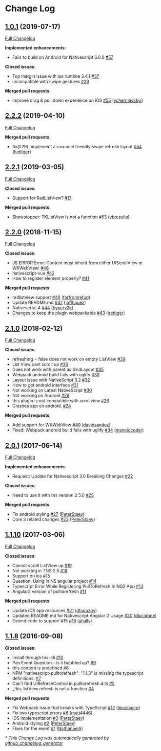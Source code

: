 # Change Log

## [1.0.1](https://github.com/nstudio/nativescript-pulltorefresh/tree/1.0.1) (2019-07-17)
[Full Changelog](https://github.com/nstudio/nativescript-pulltorefresh/compare/2.2.2...1.0.1)

**Implemented enhancements:**

- Fails to build on Android for Nativescript 6.0.0 [\#57](https://github.com/nstudio/nativescript-pulltorefresh/issues/57)

**Closed issues:**

- Top margin issue with ios runtime 3.4.1 [\#37](https://github.com/nstudio/nativescript-pulltorefresh/issues/37)
- Incompatible with swipe gestures [\#29](https://github.com/nstudio/nativescript-pulltorefresh/issues/29)

**Merged pull requests:**

- Improve drag & pull down experience on iOS [\#55](https://github.com/nstudio/nativescript-pulltorefresh/pull/55) ([ycherniavskyi](https://github.com/ycherniavskyi))

## [2.2.2](https://github.com/nstudio/nativescript-pulltorefresh/tree/2.2.2) (2019-04-10)
[Full Changelog](https://github.com/nstudio/nativescript-pulltorefresh/compare/2.2.1...2.2.2)

**Merged pull requests:**

- fix\(\#29\): implement a carousel friendly swipe refresh layout [\#54](https://github.com/nstudio/nativescript-pulltorefresh/pull/54) ([hettiger](https://github.com/hettiger))

## [2.2.1](https://github.com/nstudio/nativescript-pulltorefresh/tree/2.2.1) (2019-03-05)
[Full Changelog](https://github.com/nstudio/nativescript-pulltorefresh/compare/2.2.0...2.2.1)

**Closed issues:**

- Support for RadListView? [\#17](https://github.com/nstudio/nativescript-pulltorefresh/issues/17)

**Merged pull requests:**

- Showstopper: TKListView is not a function [\#53](https://github.com/nstudio/nativescript-pulltorefresh/pull/53) ([vbresults](https://github.com/vbresults))

## [2.2.0](https://github.com/nstudio/nativescript-pulltorefresh/tree/2.2.0) (2018-11-15)
[Full Changelog](https://github.com/nstudio/nativescript-pulltorefresh/compare/2.1.0...2.2.0)

**Closed issues:**

- JS ERROR Error: Content must inherit from either UIScrollView or WKWebView! [\#46](https://github.com/nstudio/nativescript-pulltorefresh/issues/46)
- nativescript-vue [\#42](https://github.com/nstudio/nativescript-pulltorefresh/issues/42)
- How to register element properly? [\#41](https://github.com/nstudio/nativescript-pulltorefresh/issues/41)

**Merged pull requests:**

- radlistview support [\#49](https://github.com/nstudio/nativescript-pulltorefresh/pull/49) ([farfromrefug](https://github.com/farfromrefug))
- Update README.md [\#47](https://github.com/nstudio/nativescript-pulltorefresh/pull/47) ([jofftiquez](https://github.com/jofftiquez))
- Nativescript 4 [\#44](https://github.com/nstudio/nativescript-pulltorefresh/pull/44) ([hypery2k](https://github.com/hypery2k))
- Changes to keep the plugin webpackable [\#43](https://github.com/nstudio/nativescript-pulltorefresh/pull/43) ([hettiger](https://github.com/hettiger))

## [2.1.0](https://github.com/nstudio/nativescript-pulltorefresh/tree/2.1.0) (2018-02-12)
[Full Changelog](https://github.com/nstudio/nativescript-pulltorefresh/compare/2.0.1...2.1.0)

**Closed issues:**

- refreshing = false does not work on empty ListView [\#39](https://github.com/nstudio/nativescript-pulltorefresh/issues/39)
- List View cant scroll up [\#36](https://github.com/nstudio/nativescript-pulltorefresh/issues/36)
- Does not work with parent as GridLayout [\#35](https://github.com/nstudio/nativescript-pulltorefresh/issues/35)
- Webpack android build fails with uglify [\#33](https://github.com/nstudio/nativescript-pulltorefresh/issues/33)
- Layout issue with NativeScript 3.2 [\#32](https://github.com/nstudio/nativescript-pulltorefresh/issues/32)
- How to get android interface [\#31](https://github.com/nstudio/nativescript-pulltorefresh/issues/31)
- Not working on Latest NativeScript [\#30](https://github.com/nstudio/nativescript-pulltorefresh/issues/30)
- Not working on Android [\#28](https://github.com/nstudio/nativescript-pulltorefresh/issues/28)
- this plugin is not compatible with scrollview [\#26](https://github.com/nstudio/nativescript-pulltorefresh/issues/26)
- Crashes app on android. [\#24](https://github.com/nstudio/nativescript-pulltorefresh/issues/24)

**Merged pull requests:**

- Add support for WKWebView [\#40](https://github.com/nstudio/nativescript-pulltorefresh/pull/40) ([davidsandoz](https://github.com/davidsandoz))
- Fixed: Webpack android build fails with uglify [\#34](https://github.com/nstudio/nativescript-pulltorefresh/pull/34) ([manojdcoder](https://github.com/manojdcoder))

## [2.0.1](https://github.com/nstudio/nativescript-pulltorefresh/tree/2.0.1) (2017-06-14)
[Full Changelog](https://github.com/nstudio/nativescript-pulltorefresh/compare/1.1.10...2.0.1)

**Implemented enhancements:**

- Request: Update for Nativescript 3.0 Breaking Changes [\#22](https://github.com/nstudio/nativescript-pulltorefresh/issues/22)

**Closed issues:**

- Need to use it with tns version 2.5.0 [\#25](https://github.com/nstudio/nativescript-pulltorefresh/issues/25)

**Merged pull requests:**

- Fix android styling [\#27](https://github.com/nstudio/nativescript-pulltorefresh/pull/27) ([PeterStaev](https://github.com/PeterStaev))
- Core 3 related changes [\#23](https://github.com/nstudio/nativescript-pulltorefresh/pull/23) ([PeterStaev](https://github.com/PeterStaev))

## [1.1.10](https://github.com/nstudio/nativescript-pulltorefresh/tree/1.1.10) (2017-03-06)
[Full Changelog](https://github.com/nstudio/nativescript-pulltorefresh/compare/1.1.8...1.1.10)

**Closed issues:**

- Cannot scroll ListView up [\#19](https://github.com/nstudio/nativescript-pulltorefresh/issues/19)
- Not working in TNS 2.5 [\#18](https://github.com/nstudio/nativescript-pulltorefresh/issues/18)
- Support  on ios [\#15](https://github.com/nstudio/nativescript-pulltorefresh/issues/15)
- Question: Using in NS angular project [\#14](https://github.com/nstudio/nativescript-pulltorefresh/issues/14)
- Typescript Error While Registering PullToRefresh In NG2 App [\#13](https://github.com/nstudio/nativescript-pulltorefresh/issues/13)
- Angular2 version of pulltorefresh [\#11](https://github.com/nstudio/nativescript-pulltorefresh/issues/11)

**Merged pull requests:**

- Update iOS app resources [\#21](https://github.com/nstudio/nativescript-pulltorefresh/pull/21) ([dtopuzov](https://github.com/dtopuzov))
- Updated README.md for Nativescript Angular 2 Usage [\#20](https://github.com/nstudio/nativescript-pulltorefresh/pull/20) ([dlucidone](https://github.com/dlucidone))
- Extend code to support  \#15 [\#16](https://github.com/nstudio/nativescript-pulltorefresh/pull/16) ([ahalls](https://github.com/ahalls))

## [1.1.8](https://github.com/nstudio/nativescript-pulltorefresh/tree/1.1.8) (2016-09-08)
**Closed issues:**

- Install through tns-cli [\#10](https://github.com/nstudio/nativescript-pulltorefresh/issues/10)
- Pan Event Question - is it bubbled up? [\#9](https://github.com/nstudio/nativescript-pulltorefresh/issues/9)
- this.content is undefined [\#8](https://github.com/nstudio/nativescript-pulltorefresh/issues/8)
- NPM "nativescript-pulltorefresh": "1.1.3" is missing the typescript definitions.  [\#7](https://github.com/nstudio/nativescript-pulltorefresh/issues/7)
- Can't find UIRefreshControl in pulltorefresh.d.ts [\#5](https://github.com/nstudio/nativescript-pulltorefresh/issues/5)
- \_this.listView.refresh is not a function  [\#4](https://github.com/nstudio/nativescript-pulltorefresh/issues/4)

**Merged pull requests:**

- Fix Webpack issue that breaks with TypeScript [\#12](https://github.com/nstudio/nativescript-pulltorefresh/pull/12) ([leocaseiro](https://github.com/leocaseiro))
- Fix two typescript errors [\#6](https://github.com/nstudio/nativescript-pulltorefresh/pull/6) ([matt4446](https://github.com/matt4446))
- iOS implementation [\#3](https://github.com/nstudio/nativescript-pulltorefresh/pull/3) ([PeterStaev](https://github.com/PeterStaev))
- Android styling [\#2](https://github.com/nstudio/nativescript-pulltorefresh/pull/2) ([PeterStaev](https://github.com/PeterStaev))
- Fixes for the event [\#1](https://github.com/nstudio/nativescript-pulltorefresh/pull/1) ([NathanaelA](https://github.com/NathanaelA))



\* *This Change Log was automatically generated by [github_changelog_generator](https://github.com/skywinder/Github-Changelog-Generator)*
